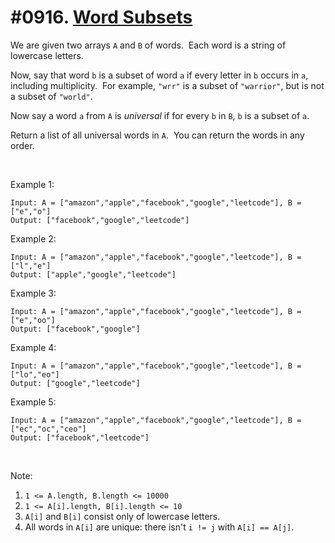 # #0916. [Word Subsets](https://leetcode.com/problems/word-subsets/description/) 

We are given two arrays `A` and `B` of words.  Each word is a string of lowercase letters.

Now, say that word `b` is a subset of word `a` if every letter in `b` occurs in `a`, including multiplicity.  For example, `"wrr"` is a subset of `"warrior"`, but is not a subset of `"world"`.

Now say a word `a` from `A` is _universal_ if for every `b` in `B`, `b` is a subset of `a`. 

Return a list of all universal words in `A`.  You can return the words in any order.

 

Example 1:
    
    
    
    Input: A = ["amazon","apple","facebook","google","leetcode"], B = ["e","o"]
    Output: ["facebook","google","leetcode"]
    

Example 2:
    
    
    
    Input: A = ["amazon","apple","facebook","google","leetcode"], B = ["l","e"]
    Output: ["apple","google","leetcode"]
    

Example 3:
    
    
    
    Input: A = ["amazon","apple","facebook","google","leetcode"], B = ["e","oo"]
    Output: ["facebook","google"]
    

Example 4:
    
    
    
    Input: A = ["amazon","apple","facebook","google","leetcode"], B = ["lo","eo"]
    Output: ["google","leetcode"]
    

Example 5:
    
    
    
    Input: A = ["amazon","apple","facebook","google","leetcode"], B = ["ec","oc","ceo"]
    Output: ["facebook","leetcode"]
    

 

Note:

1. `1 <= A.length, B.length <= 10000`
2. `1 <= A[i].length, B[i].length <= 10`
3. `A[i]` and `B[i]` consist only of lowercase letters.
4. All words in `A[i]` are unique: there isn't `i != j` with `A[i] == A[j]`.